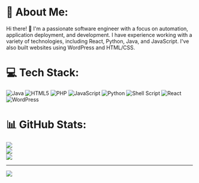 # 💫 About Me:
Hi there! 👋 I'm a passionate software engineer with a focus on automation, application deployment, and development. I have experience working with a variety of technologies, including React, Python, Java, and JavaScript. I've also built websites using WordPress and HTML/CSS.


# 💻 Tech Stack:
![Java](https://img.shields.io/badge/java-%23ED8B00.svg?style=for-the-badge&logo=openjdk&logoColor=white) ![HTML5](https://img.shields.io/badge/html5-%23E34F26.svg?style=for-the-badge&logo=html5&logoColor=white) ![PHP](https://img.shields.io/badge/php-%23777BB4.svg?style=for-the-badge&logo=php&logoColor=white) ![JavaScript](https://img.shields.io/badge/javascript-%23323330.svg?style=for-the-badge&logo=javascript&logoColor=%23F7DF1E) ![Python](https://img.shields.io/badge/python-3670A0?style=for-the-badge&logo=python&logoColor=ffdd54) ![Shell Script](https://img.shields.io/badge/shell_script-%23121011.svg?style=for-the-badge&logo=gnu-bash&logoColor=white) ![React](https://img.shields.io/badge/react-%2320232a.svg?style=for-the-badge&logo=react&logoColor=%2361DAFB) ![WordPress](https://img.shields.io/badge/WordPress-%23117AC9.svg?style=for-the-badge&logo=WordPress&logoColor=white)
# 📊 GitHub Stats:
![](https://github-readme-stats.vercel.app/api?username=IceEDU&theme=tokyonight&hide_border=false&include_all_commits=true&count_private=true)<br/>
![](https://github-readme-streak-stats.herokuapp.com/?user=IceEDU&theme=tokyonight&hide_border=false)<br/>
![](https://github-readme-stats.vercel.app/api/top-langs/?username=IceEDU&theme=tokyonight&hide_border=false&include_all_commits=true&count_private=true&layout=compact)

---
[![](https://visitcount.itsvg.in/api?id=IceEDU&icon=0&color=0)](https://visitcount.itsvg.in)

<!-- Proudly created with GPRM ( https://gprm.itsvg.in ) -->
